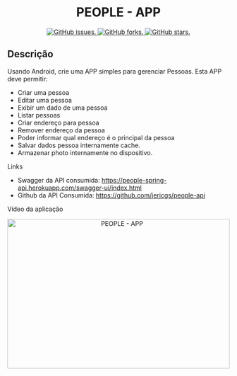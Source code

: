 <h1 align="center">PEOPLE - APP</h1>

<p align="center">
  <a href="https://github.com/jericgs/sosmovel/issues">
    <img src="https://img.shields.io/github/issues/jericgs/sosmovel?color=red" alt="GitHub issues." />
  </a>
  <a href="https://github.com/jericgs/sosmovel/network">
    <img src="https://img.shields.io/github/forks/jericgs/sosmovel?color=red" alt="GitHub forks." />
  </a>
  <a href="https://github.com/jericgs/sosmovel/stargazers">
    <img src="https://img.shields.io/github/stars/jericgs/sosmovel?color=red" alt="GitHub stars." />
  </a>
</p>

## Descrição

Usando Android, crie uma APP simples para gerenciar Pessoas. Esta APP deve permitir:

- Criar uma pessoa
- Editar uma pessoa
- Exibir um dado de uma pessoa
- Listar pessoas
- Criar endereço para pessoa
- Remover endereço da pessoa
- Poder informar qual endereço é o principal da pessoa
- Salvar dados pessoa internamente cache.
- Armazenar photo internamente no dispositivo.

Links
- Swagger da API consumida: https://people-spring-api.herokuapp.com/swagger-ui/index.html
- Github da API Consumida: https://github.com/jericgs/people-api

Vídeo da aplicação

<p align="center">
<a href="https://www.youtube.com/watch?v=rthAxgS7TkE"><img src="http://img.youtube.com/vi/rthAxgS7TkE/0.jpg" height="338" width="504" alt="PEOPLE - APP" /></a>
</p>